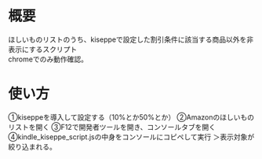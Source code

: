 # 概要
ほしいものリストのうち、kiseppeで設定した割引条件に該当する商品以外を非表示にするスクリプト  
chromeでのみ動作確認。

# 使い方
①kiseppeを導入して設定する（10%とか50%とか）
②Amazonのほしいものリストを開く
③F12で開発者ツールを開き、コンソールタブを開く
④kindle_kiseppe_script.jsの中身をコンソールにコピペして実行
＞表示対象が絞り込まれる。
